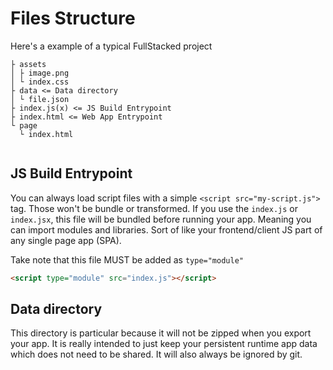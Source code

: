  # Files Structure

Here's a example of a typical FullStacked project

```
├ assets
│ ├ image.png
│ └ index.css
├ data <= Data directory
│ └ file.json
├ index.js(x) <= JS Build Entrypoint
├ index.html <= Web App Entrypoint
└ page
  └ index.html
  
```

## JS Build Entrypoint

You can always load script files with a simple `<script src="my-script.js">` tag.
Those won't be bundle or transformed. 
If you use the `index.js` or `index.jsx`, this file will be bundled before running your app. 
Meaning you can import modules and libraries.
Sort of like your frontend/client JS part of any single page app (SPA).


Take note that this file MUST be added as `type="module"`
```html
<script type="module" src="index.js"></script>
```

## Data directory

This directory is particular because it will not be zipped when you export your app.
It is really intended to just keep your persistent runtime app data which does not need to be shared.
It will also always be ignored by git.

